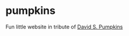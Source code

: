 # pumpkins
Fun little website in tribute of 
[David S. Pumpkins](http://paulbradley.codes/pumpkins)

